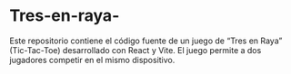 # Tres-en-raya-
Este repositorio contiene el código fuente de un juego de “Tres en Raya” (Tic-Tac-Toe) desarrollado con React y Vite. El juego permite a dos jugadores competir en el mismo dispositivo. 

